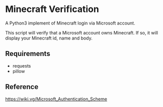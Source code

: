 # Minecraft Verification

A Python3 implement of Minecraft login via Microsoft account.

This script will verify that a Microsoft account owns Minecraft. If so, it will display your Minecraft id, name and body.

## Requirements

+ requests
+ pillow

## Reference

https://wiki.vg/Microsoft_Authentication_Scheme